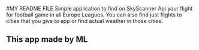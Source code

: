 #MY README FILE
Simple application to find on SkyScanner Api your flight for football game in all Europe Leagues. 
 You can also find just flights to cities that you give to app or find actual weather in those cities.
 ## This app made by ML